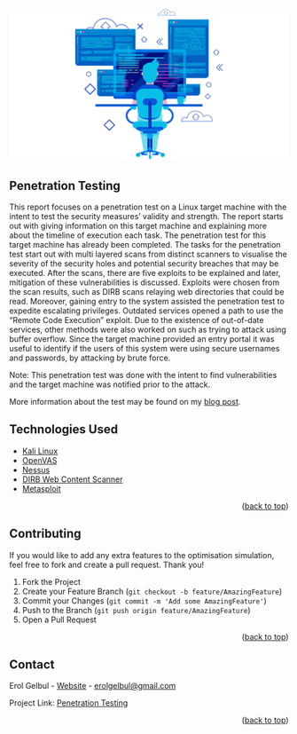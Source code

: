 <div id="top"></div>

<div style="text-align:center"><img src="images/cover_image.png" /></div>

<!-- ABOUT THE PROJECT -->
## Penetration Testing
This report focuses on a penetration test on a Linux target machine with the intent to test the security measures’ validity and strength. The report starts out with giving information on this target machine and explaining more about the timeline of execution each task. The penetration test for this target machine has already been completed.
The tasks for the penetration test start out with multi layered scans from distinct scanners to visualise the severity of the security holes and potential security breaches that may be executed. After the scans, there are five exploits to be explained and later, mitigation of these vulnerabilities is discussed. 
Exploits were chosen from the scan results, such as DIRB scans relaying web directories that could be read. Moreover, gaining entry to the system assisted the penetration test to expedite escalating privileges. Outdated services opened a path to use the “Remote Code Execution” exploit. Due to the existence of out-of-date services, other methods were also worked on such as trying to attack using buffer overflow. Since the target machine provided an entry portal it was useful to identify if the users of this system were using secure usernames and passwords, by attacking by brute force.


Note: This penetration test was done with the intent to find vulnerabilities and the target machine was notified prior to the attack.


More information about the test may be found on my [blog post](https://erolgelbul.com/project-blog/penetration-testing).

## Technologies Used

* [Kali Linux](https://www.kali.org/)
* [OpenVAS](https://www.openvas.org/)
* [Nessus](https://www.tenable.com/)
* [DIRB Web Content Scanner](https://www.kali.org/tools/dirb/)
* [Metasploit](https://www.metasploit.com/)

<p align="right">(<a href="#top">back to top</a>)</p>

<!-- CONTRIBUTING -->
## Contributing

If you would like to add any extra features to the optimisation simulation, feel free to fork and create a pull request. Thank you!

1. Fork the Project
2. Create your Feature Branch (`git checkout -b feature/AmazingFeature`)
3. Commit your Changes (`git commit -m 'Add some AmazingFeature'`)
4. Push to the Branch (`git push origin feature/AmazingFeature`)
5. Open a Pull Request

<p align="right">(<a href="#top">back to top</a>)</p>


<!-- CONTACT -->
## Contact

Erol Gelbul - [Website](http://www.erolgelbul.com) - erolgelbul@gmail.com

Project Link: [Penetration Testing](https://github.com/ErolGelbul/penetration_testing)

<p align="right">(<a href="#top">back to top</a>)</p>

